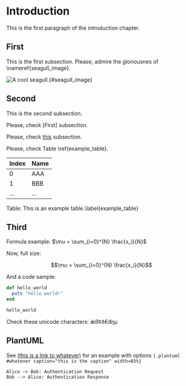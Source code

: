 # Introduction

This is the first paragraph of the introduction chapter.

## First

This is the first subsection. Please, admire the gloriousnes of \nameref{seagull_image}.

![A cool seagull.](images/seagull.png){#seagull_image}

## Second

This is the second subsection.


Please, check [First] subsection.

Please, check [this](#first) subsection.

Please, check Table \ref{example_table}.

| Index | Name |
| ----- | ---- |
| 0     | AAA  |
| 1     | BBB  |
| ...   | ...  |

Table: This is an example table.\label{example_table}

## Third

Formula example: $\mu = \sum_{i=0}^{N} \frac{x_i}{N}$

Now, full size:

$$\mu = \sum_{i=0}^{N} \frac{x_i}{N}$$

And a code sample:

```rb
def hello_world
  puts "hello world!"
end

hello_world
```

Check these unicode characters: ǽß¢ð€đŋμ


## PlantUML

See [(this is a link to whatever)](#whatever) for an example with options `{.plantuml #whatever caption="this is the caption" width=65%}`

```{.plantuml #whatever caption="this is the caption" width=65%}
Alice -> Bob: Authentication Request
Bob --> Alice: Authentication Response
```
